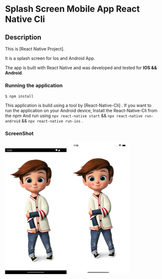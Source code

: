 # Splash Screen Mobile App React Native Cli

## Description

This is [React Native Project].

It is a splash screen for Ios and Android App.

The app is built with React Native and was developed and tested for **IOS && Android**.

### Running the application

`$ npm install`

This application is build using a tool by [React-Native-Cli] .
If you want to run the application on your Android device, Install the React-Native-Cli from the npm
And run using `npx react-native start` && `npx react-native run-android` && `npx react-native run-ios` .


### ScreenShot

<p float="left">

  <img src="screenshot/splashScreenAndroid.png" width="40%" />
  <img src="screenshot/splashScreenIos.png" width="40%" />
</p>
